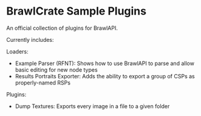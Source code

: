 # BrawlCrate Sample Plugins

An official collection of plugins for BrawlAPI.

Currently includes:

Loaders:
  - Example Parser (RFNT): Shows how to use BrawlAPI to parse and allow basic editing for new node types
  - Results Portraits Exporter: Adds the ability to export a group of CSPs as properly-named RSPs

Plugins:
  - Dump Textures: Exports every image in a file to a given folder
